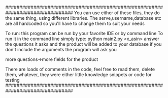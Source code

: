 ################################################################################
You can use either of these files, they do the same thing, using different libraries.
The serve,username,database etc are all hardcoded so you'll have to change them to suit your needs


To run:
this program can be run by your favorite IDE or by command line
To run it in the command line simply type: python main2.py <product name> <x_asin>
answer the questions it asks and the product will be added to your database
if you don't include the arguments the program will ask you

more questions->more fields for the product

There are loads of comments in the code, feel free to read them, delete them, whatever,
they were either little knowledge snippets or code for testing
################################################################################
